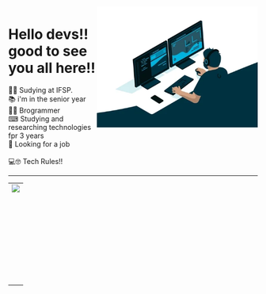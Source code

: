 <img src="giphy.webp" width="325px" align = "right">

# Hello devs!! good to see you all here!! 
👩‍🎓 Sudying at IFSP.<br>
📚 i'm in the senior year<br>
👩‍💻 Brogrammer<br>
⌨ Studying and researching technologies fpr 3 years <br>
🧰 Looking for a job <br><br>
💻🤓 Tech Rules!! <br>

---
<center>
  <table>
    <tr>
        <td><img height="200em" align="left" src="https://github-readme-stats.vercel.app/api/top-langs/?username=ricarthlima&show_icons=true&theme=dark&count_private=true" /></td>
    </tr>  
  </table>
</center>
